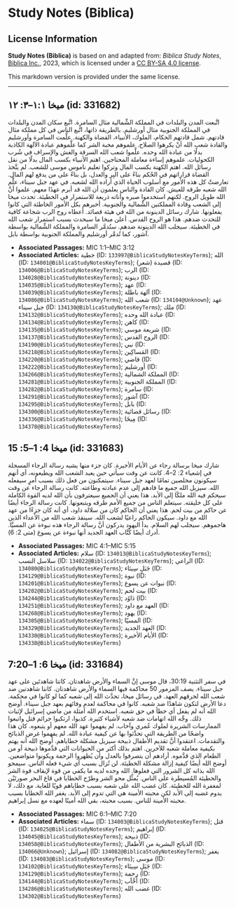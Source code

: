 # Study Notes (Biblica)

## License Information

**Study Notes (Biblica)** is based on and adapted from: _Biblica Study Notes_, [Biblica Inc.](https://www.biblica.com/), 2023, which is licensed under a [CC BY-SA 4.0 license](https://creativecommons.org/licenses/by-sa/4.0/legalcode.en).

This markdown version is provided under the same license.



--------------------------------

## ميخا ١:١–٣: ١٢ (id: 331682)

اتَّبعت المدن والبلدات في المملكة الشِّمالية مثال السامرة. اتَّبع سكان المدن والبلدات في المملكة الجنوبية مثال أورشليم. بالطريقة ذاتها، اتَّبع الناس في كل مملكة مثال قادتهم. شمل قادتهم الحكام، الملوك، الأنبياء، القضاة والكهنة. علَّمت السامرة وأورشليم والقادة شعب الله أنْ يكرهوا الصلاح. علموهم محبة الشر كما علَّموهم عبادة الآلهة الكاذبة بدلًا من عبادة الله وحده. علَّموا شعب الله السرقة والغش والإسراف في شُرب الكحوليات. علموهم إساءة معاملة المحتاجين. اهتم الأنبياء بكسب المال بدلًا من نقل رسائل الله. اهتم الكهنة بكسب المال وتركوا تعليم ناموس موسى للشعب. لم يتَّخذ القضاة قراراتهم في الحُكم بناءً على البِر والعدل، بل بناءً على من يدفع لهم المال. تعارضتْ كل هذه الأمور مع أسلوب الحياة الذي أراده الله لشعبه. في عهد جبل سيناء، علَّم الله شعبه طرقه للعيش. كان القادة والناس يعلمون أن الله قد أبرم عهدًا معهم. علموا أنَّ الله طويل الروح. لكنهم استخدموا صبره وأناته ذريعة للاستمرار في الخطيئة. تحدث ميخا إلى الشعب وقادة المملكتين الشِّمالية والجنوبية. أخبرهم بكل الأمور الخاطئة التي كانوا يفعلونها. شارك رسائل الدينونة من الله في هيئة قصائد. أعطاه روح الرب شجاعة كافية للتحدث ضدهم. هذا هو الروح القدس. أعلن ميخا ما سيحدث بسبب استمرار شعب الله في الخطيئة. سيجلب الله الدينونة ضدهم. ستُدمَّر السامرة والمملكة الشِّمالية بواسطة آشور، كما تُدمَّر أورشليم والمملكة الجنوبية بواسطة بابل.

* **Associated Passages:** MIC 1:1–MIC 3:12
* **Associated Articles:** خطية (ID: `133997@BiblicaStudyNotesKeyTerms`); الله (ID: `134001@BiblicaStudyNotesKeyTerms`); قصيدة (شعر) (ID: `134006@BiblicaStudyNotesKeyTerms`); الرب (ID: `134028@BiblicaStudyNotesKeyTerms`); دينونة (ID: `134035@BiblicaStudyNotesKeyTerms`); عهد (ID: `134039@BiblicaStudyNotesKeyTerms`); آلهة باطلة (ID: `134086@BiblicaStudyNotesKeyTerms`); شعب الله (ID: `134104@Unknown`); عهد جبل سيناء (ID: `134130@BiblicaStudyNotesKeyTerms`); ملك (ID: `134132@BiblicaStudyNotesKeyTerms`); عبادة الله وحده (ID: `134134@BiblicaStudyNotesKeyTerms`); كاهن (ID: `134135@BiblicaStudyNotesKeyTerms`); شريعة موسي (ID: `134137@BiblicaStudyNotesKeyTerms`); الروح القدس (ID: `134190@BiblicaStudyNotesKeyTerms`); نبي (ID: `134218@BiblicaStudyNotesKeyTerms`); المَساكِين (ID: `134220@BiblicaStudyNotesKeyTerms`); قاضي (ID: `134222@BiblicaStudyNotesKeyTerms`); أورشليم (ID: `134266@BiblicaStudyNotesKeyTerms`); المملكة الشمالية (ID: `134281@BiblicaStudyNotesKeyTerms`); المملكة الجنوبية (ID: `134282@BiblicaStudyNotesKeyTerms`); سامرة (ID: `134291@BiblicaStudyNotesKeyTerms`); آشور (ID: `134295@BiblicaStudyNotesKeyTerms`); بابل (ID: `134300@BiblicaStudyNotesKeyTerms`); رسائل قضائية (ID: `134336@BiblicaStudyNotesKeyTerms`); مِيخَا (ID: `134378@BiblicaStudyNotesKeyTerms`)

## ميخا 4: 1–5: 15 (id: 331683)

شارك ميخا برسالة رجاء عن الأيام الأخيرة. كان جزء منها يشبه رسالة الرجاء المسجلة في إشعياء 2: 2–4\. كانت عن وقت سيأتي حين يعبد الشعب الله ويطيعونه، أي أنهم سيكونون مخلصين تمامًا لعهد جبل سيناء. سيتمكنون من فعل ذلك بسبب أمرٍ سيفعله الله. سيزيل الله جميع ما قادهم إلى عدم عبادته وطاعته. كانت رسالة الرجاء عن وقت سيحكم فيه الله ملكًا إلى الأبد. هذا يعني أن الجميع سيعترفون بأن الله لديه القوة الكاملة على كل خليقته. سيتعلم الناس من جميع الأمم طرقه ويتبعونها. كانت رسالة الرجاء أيضًا عن حاكم من بيت لحم. هذا يعني أن الحاكم كان من سلالة داود، أي أنه كان جزءًا من عهد الله مع داود. سيكون الحاكم راعيًا لشعب الله. سينقذ شعب الله من الأعداء الذين هاجموهم. سيجلب لهم السلام. بدأ اليهود يدركون أنَّ رسالة الرجاء هذه نبوءة عن المسيَّا. أدرك أيضًا كُتَّاب العهد الجديد أنها نبوءة عن يسوع (متى 2: 6\).

* **Associated Passages:** MIC 4:1–MIC 5:15
* **Associated Articles:** سلام (ID: `134013@BiblicaStudyNotesKeyTerms`); سلاسل النسب (ID: `134022@BiblicaStudyNotesKeyTerms`); الراعي (ID: `134080@BiblicaStudyNotesKeyTerms`); جَبَلِ سِينَاء (ID: `134129@BiblicaStudyNotesKeyTerms`); نبوة (ID: `134201@BiblicaStudyNotesKeyTerms`); نبوات عن يسوع (ID: `134202@BiblicaStudyNotesKeyTerms`); بيت لحم (ID: `134244@BiblicaStudyNotesKeyTerms`); دَاوُد (ID: `134251@BiblicaStudyNotesKeyTerms`); العهد مع داود (ID: `134268@BiblicaStudyNotesKeyTerms`); يهود (ID: `134305@BiblicaStudyNotesKeyTerms`); المسيّا (ID: `134329@BiblicaStudyNotesKeyTerms`); العهد الجديد (ID: `134330@BiblicaStudyNotesKeyTerms`); الأيام الأخيرة (ID: `134338@BiblicaStudyNotesKeyTerms`)

## ميخا 6: 1–7:20 (id: 331684)

في سفر التثنية 30:19، قال موسى إنَّ السماء والأرض شاهدتان. كانتا شاهدتَين على عهد جبل سيناء. يصف المزمور 50 محاكمة فيها السماء والأرض شاهدتان. كانتا شاهدتين ضد شعب الله لخرقهم العهد. في رسائل ميخا، تحدَّث الله إلى شعبه كما لو كانوا في محكمة. دعا الأرض لتكون شاهدًا ضد شعبه. كانوا في محاكمة لعدم وفائهم بعهد جبل سيناء. أوضح الله أنه لم يفعل أي خطأ في حق شعبه. استخدم الله أمثلة من ماضي إسرائيل لإثبات ذلك. وجَّه الله اتهامات ضد شعبه لأشياء كثيرة. كذبوا، ارتكبوا جرائم قتل واتبعوا الممارسات الشريرة لملوك عُمري وآخاب. لم يفهموا عهد الله معهم أو يتبعوه. كان هذا واضحًا من الطريقة التي تحدَّثوا بها عن كيفية عبادة الله. لم يفهموا غرض الذبائح والتقدمات. اعتقدوا أنَّ تقديم الأطفال ذبيحة سيزيل مشكلة خطاياهم. أوضح الله أنه يهتم بكيفية معاملة شعبه للآخرين. اهتم بذلك أكثر من الحيوانات التي قدَّموها ذبيحة أو من الطعام الذي قدَّموه. أرادهم أن يتصرفوا بالعدل وأن يُظهروا الرحمة ويكونوا متواضعين. أوضح الله أيضًا كيفية إزالة مشكلة الخطيئة. لن تُزال بسبب أي شيء فعله الناس. سيمحو الله بذاته كل الشرور التي فعلوها. الله وحده لديه ما يكفي من قوة لإيقاف قوة الشر والخطيئة المُسيطرة على الناس. يُمثِّل محو الشر وطرْح الخطايا في قاع البحر صورتَيْن لمغفرة الله للخطيئة. كان غضب الله على شعبه بسبب خطاياهم قويًا للغاية. مع ذلك، لا يدوم غضبه إلى الأبد لكن محبته الأمينة هي التي تدوم إلى الأبد. يغفر الله الخطايا بسبب محبته الأمينة للناس. بسبب محبته، بقي الله أمينًا لعهده مع نسل إبراهيم.

* **Associated Passages:** MIC 6:1–MIC 7:20
* **Associated Articles:** سماء (ID: `134003@BiblicaStudyNotesKeyTerms`); قتل (ID: `134025@BiblicaStudyNotesKeyTerms`); إبراهيم (ID: `134045@BiblicaStudyNotesKeyTerms`); ذبيحة (ID: `134058@BiblicaStudyNotesKeyTerms`); الذبائح البشرية من الأطفال (ID: `134066@Unknown`); إسرائيل (ID: `134082@BiblicaStudyNotesKeyTerms`); يغفر (ID: `134083@BiblicaStudyNotesKeyTerms`); موسى (ID: `134102@BiblicaStudyNotesKeyTerms`); جَبَلِ سِينَاء (ID: `134129@BiblicaStudyNotesKeyTerms`); رحمة (ID: `134144@BiblicaStudyNotesKeyTerms`); أَخْآب (ID: `134286@BiblicaStudyNotesKeyTerms`); غضب الله (ID: `134302@BiblicaStudyNotesKeyTerms`)

